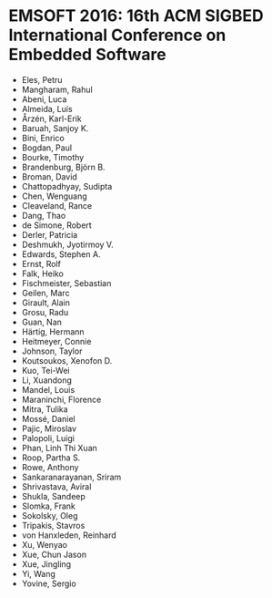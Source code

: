 # EMSOFT 2016: 16th ACM SIGBED International Conference on Embedded Software
* Eles, Petru
* Mangharam, Rahul
* Abeni, Luca
* Almeida, Luís
* Årzén, Karl-Erik
* Baruah, Sanjoy K.
* Bini, Enrico
* Bogdan, Paul
* Bourke, Timothy
* Brandenburg, Björn B.
* Broman, David
* Chattopadhyay, Sudipta
* Chen, Wenguang
* Cleaveland, Rance
* Dang, Thao
* de Simone, Robert
* Derler, Patricia
* Deshmukh, Jyotirmoy V.
* Edwards, Stephen A.
* Ernst, Rolf
* Falk, Heiko
* Fischmeister, Sebastian
* Geilen, Marc
* Girault, Alain
* Grosu, Radu
* Guan, Nan
* Härtig, Hermann
* Heitmeyer, Connie
* Johnson, Taylor
* Koutsoukos, Xenofon D.
* Kuo, Tei-Wei
* Li, Xuandong
* Mandel, Louis
* Maraninchi, Florence
* Mitra, Tulika
* Mossé, Daniel
* Pajic, Miroslav
* Palopoli, Luigi
* Phan, Linh Thi Xuan
* Roop, Partha S.
* Rowe, Anthony
* Sankaranarayanan, Sriram
* Shrivastava, Aviral
* Shukla, Sandeep
* Slomka, Frank
* Sokolsky, Oleg
* Tripakis, Stavros
* von Hanxleden, Reinhard
* Xu, Wenyao
* Xue, Chun Jason
* Xue, Jingling
* Yi, Wang
* Yovine, Sergio
